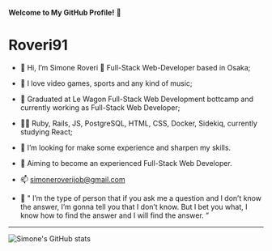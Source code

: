 **Welcome to My GitHub Profile!** 🌟

# Roveri91


- 👋 Hi, I’m Simone Roveri :pizza: Full-Stack Web-Developer based in Osaka;
- 👀 I love video games, sports and any kind of music;
- 🌱 Graduated at Le Wagon Full-Stack Web Development bottcamp and currently working as Full-Stack Web Developer;
- :man_technologist: Ruby, Rails, JS, PostgreSQL, HTML, CSS, Docker, Sidekiq, currently studying React; 
- 💞️ I’m looking for make some experience and sharpen my skills.
- :goal_net: Aiming to become an experienced Full-Stack Web Developer.
- 📫 simoneroverijob@gmail.com


- :loudspeaker: " I’m the type of person that if you ask me a question and I don’t know the answer, 
  I’m gonna tell you that I don’t know. 
  But I bet you what, I know how to find the answer and I will find the answer. ”

---
 
![Simone's GitHub stats](https://github-readme-stats.vercel.app/api?username=Roveri91&show_icons=true&theme=panda)

